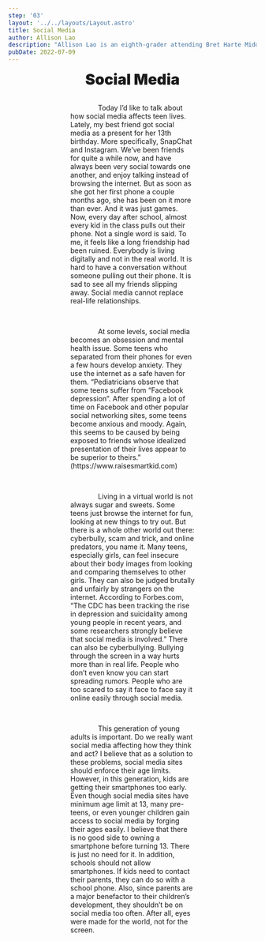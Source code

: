 ```yaml
---
step: '03'
layout: '../../layouts/Layout.astro'
title: Social Media
author: Allison Lao
description: "Allison Lao is an eighth-grader attending Bret Harte Middle School. She enjoys writing persuasive texts that make people think. Her hobbies include art and volleyball."
pubDate: 2022-07-09
---
```

<style>
  .title {
    font-size: 30px;
    font-weight: 900;
    text-align: center;
  }
  .text {
    max-width: 50%;
    margin: auto;
  }
  .paragraph {
    text-indent: 4em; /* or 15px, or 5%, 2rem or 3vw */
  }
</style>
<div class="title">
Social Media
</div>
<br>
<div class="text">
  <p class="paragraph">
    Today I’d like to talk about how social media affects teen lives. Lately, my best friend got
social media as a present for her 13th birthday. More specifically, SnapChat and Instagram.
We’ve been friends for quite a while now, and have always been very social towards one
another, and enjoy talking instead of browsing the internet. But as soon as she got her first
phone a couple months ago, she has been on it more than ever. And it was just games. Now,
every day after school, almost every kid in the class pulls out their phone. Not a single word is
said. To me, it feels like a long friendship had been ruined. Everybody is living digitally and not
in the real world. It is hard to have a conversation without someone pulling out their phone. It is
sad to see all my friends slipping away. Social media cannot replace real-life relationships.
  </p>
  <br>
  <p class="paragraph">
    At some levels, social media becomes an obsession and mental health issue. Some teens
who separated from their phones for even a few hours develop anxiety. They use the internet as a
safe haven for them. “Pediatricians observe that some teens suffer from “Facebook depression”.
After spending a lot of time on Facebook and other popular social networking sites, some teens
become anxious and moody. Again, this seems to be caused by being exposed to friends whose
idealized presentation of their lives appear to be superior to theirs.” (https://www.raisesmartkid.com)
  </p>
  <br>
  <p class="paragraph">
    Living in a virtual world is not always sugar and sweets. Some teens just browse the internet
for fun, looking at new things to try out. But there is a whole other world out there: cyberbully, scam
and trick, and online predators, you name it. Many teens, especially girls, can feel insecure about
their body images from looking and comparing themselves to other girls. They can also be judged
brutally and unfairly by strangers on the internet. According to Forbes.com, “The CDC has been
tracking the rise in depression and suicidality among young people in recent years, and some
researchers strongly believe that social media is involved.” There can also be cyberbullying. Bullying
through the screen in a way hurts more than in real life. People who don’t even know you can start
spreading rumors. People who are too scared to say it face to face say it online easily through social
media.
  </p>
  <br>
  <p class="paragraph">
    This generation of young adults is important. Do we really want social media affecting how
they think and act? I believe that as a solution to these problems, social media sites should enforce
their age limits. However, in this generation, kids are getting their smartphones too early. Even
though social media sites have minimum age limit at 13, many pre-teens, or even younger children
gain access to social media by forging their ages easily. I believe that there is no good side to
owning a smartphone before turning 13. There is just no need for it. In addition, schools should not
allow smartphones. If kids need to contact their parents, they can do so with a school phone. Also,
since parents are a major benefactor to their children’s development, they shouldn’t be on social
media too often. After all, eyes were made for the world, not for the screen.
  </p>
  
</div>

